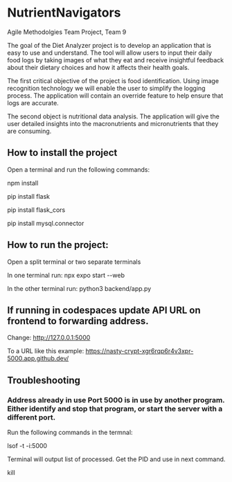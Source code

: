 # NutrientNavigators
Agile Methodolgies Team Project,
Team 9


The goal of the Diet Analyzer project is to develop an application that is easy to use and understand. The tool will allow users to input their daily food logs by taking images of what they eat and receive insightful feedback about their dietary choices and how it affects their health goals. 

The first critical objective of the project is food identification. Using image recognition technology we will enable the user to simplify the logging process. The application will contain an override feature to help ensure that logs are accurate.

The second object is nutritional data analysis. The application will give the user detailed insights into the macronutrients and micronutrients that they are consuming.

## How to install the project
Open a terminal and run the following commands:

npm install

pip install flask

pip install flask_cors

pip install mysql.connector

## How to run the project:

Open a split terminal or two separate terminals

In one terminal run: npx expo start --web

In the other terminal run: python3 backend/app.py


## If running in codespaces update API URL on frontend to forwarding address.

Change: http://127.0.0.1:5000

To a URL like this example: https://nasty-crypt-xgr6rqp6r4v3xpr-5000.app.github.dev/


## Troubleshooting

### Address already in use Port 5000 is in use by another program. Either identify and stop that program, or start the server with a different port.

Run the following commands in the termnal:


lsof -t -i:5000

Terminal will output list of processed. Get the PID and use in next command.

kill <PID>
